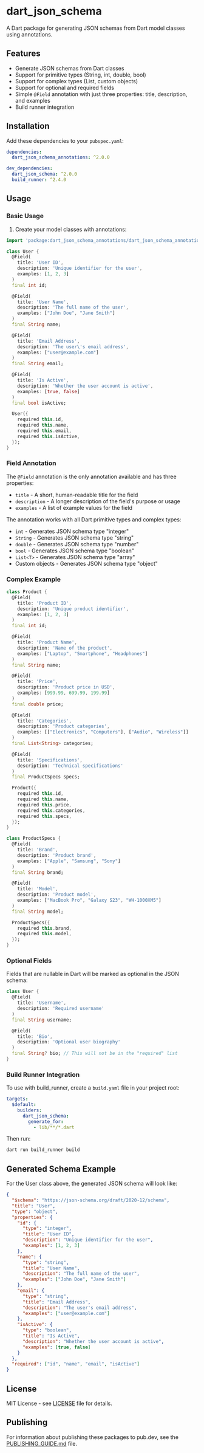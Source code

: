 # dart_json_schema

A Dart package for generating JSON schemas from Dart model classes using annotations.

## Features

- Generate JSON schemas from Dart classes
- Support for primitive types (String, int, double, bool)
- Support for complex types (List, custom objects)
- Support for optional and required fields
- Simple `@Field` annotation with just three properties: title, description, and examples
- Build runner integration

## Installation

Add these dependencies to your `pubspec.yaml`:

```yaml
dependencies:
  dart_json_schema_annotations: ^2.0.0

dev_dependencies:
  dart_json_schema: ^2.0.0
  build_runner: ^2.4.0
```

## Usage

### Basic Usage

1. Create your model classes with annotations:

```dart
import 'package:dart_json_schema_annotations/dart_json_schema_annotations.dart';

class User {
  @Field(
    title: 'User ID',
    description: 'Unique identifier for the user',
    examples: [1, 2, 3]
  )
  final int id;

  @Field(
    title: 'User Name',
    description: 'The full name of the user',
    examples: ["John Doe", "Jane Smith"]
  )
  final String name;

  @Field(
    title: 'Email Address',
    description: 'The user\'s email address',
    examples: ["user@example.com"]
  )
  final String email;

  @Field(
    title: 'Is Active',
    description: 'Whether the user account is active',
    examples: [true, false]
  )
  final bool isActive;

  User({
    required this.id,
    required this.name,
    required this.email,
    required this.isActive,
  });
}
```

### Field Annotation

The `@Field` annotation is the only annotation available and has three properties:

- `title` - A short, human-readable title for the field
- `description` - A longer description of the field's purpose or usage
- `examples` - A list of example values for the field

The annotation works with all Dart primitive types and complex types:
- `int` - Generates JSON schema type "integer"
- `String` - Generates JSON schema type "string"
- `double` - Generates JSON schema type "number"
- `bool` - Generates JSON schema type "boolean"
- `List<T>` - Generates JSON schema type "array"
- Custom objects - Generates JSON schema type "object"

### Complex Example

```dart
class Product {
  @Field(
    title: 'Product ID',
    description: 'Unique product identifier',
    examples: [1, 2, 3]
  )
  final int id;

  @Field(
    title: 'Product Name',
    description: 'Name of the product',
    examples: ["Laptop", "Smartphone", "Headphones"]
  )
  final String name;

  @Field(
    title: 'Price',
    description: 'Product price in USD',
    examples: [999.99, 699.99, 199.99]
  )
  final double price;

  @Field(
    title: 'Categories',
    description: 'Product categories',
    examples: [["Electronics", "Computers"], ["Audio", "Wireless"]]
  )
  final List<String> categories;

  @Field(
    title: 'Specifications',
    description: 'Technical specifications'
  )
  final ProductSpecs specs;

  Product({
    required this.id,
    required this.name,
    required this.price,
    required this.categories,
    required this.specs,
  });
}

class ProductSpecs {
  @Field(
    title: 'Brand',
    description: 'Product brand',
    examples: ["Apple", "Samsung", "Sony"]
  )
  final String brand;

  @Field(
    title: 'Model',
    description: 'Product model',
    examples: ["MacBook Pro", "Galaxy S23", "WH-1000XM5"]
  )
  final String model;

  ProductSpecs({
    required this.brand,
    required this.model,
  });
}
```

### Optional Fields

Fields that are nullable in Dart will be marked as optional in the JSON schema:

```dart
class User {
  @Field(
    title: 'Username',
    description: 'Required username'
  )
  final String username;

  @Field(
    title: 'Bio',
    description: 'Optional user biography'
  )
  final String? bio; // This will not be in the "required" list
}
```

### Build Runner Integration

To use with build_runner, create a `build.yaml` file in your project root:

```yaml
targets:
  $default:
    builders:
      dart_json_schema:
        generate_for:
          - lib/**/*.dart
```

Then run:
```bash
dart run build_runner build
```

## Generated Schema Example

For the User class above, the generated JSON schema will look like:

```json
{
  "$schema": "https://json-schema.org/draft/2020-12/schema",
  "title": "User",
  "type": "object",
  "properties": {
    "id": {
      "type": "integer",
      "title": "User ID",
      "description": "Unique identifier for the user",
      "examples": [1, 2, 3]
    },
    "name": {
      "type": "string",
      "title": "User Name",
      "description": "The full name of the user",
      "examples": ["John Doe", "Jane Smith"]
    },
    "email": {
      "type": "string",
      "title": "Email Address",
      "description": "The user's email address",
      "examples": ["user@example.com"]
    },
    "isActive": {
      "type": "boolean",
      "title": "Is Active",
      "description": "Whether the user account is active",
      "examples": [true, false]
    }
  },
  "required": ["id", "name", "email", "isActive"]
}
```

## License

MIT License - see [LICENSE](LICENSE) file for details.

## Publishing

For information about publishing these packages to pub.dev, see the [PUBLISHING_GUIDE.md](PUBLISHING_GUIDE.md) file.